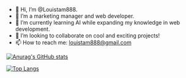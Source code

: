 - 👋 Hi, I’m @Louistam888.
- 👀 I’m a marketing manager and web developer.
- 🌱 I’m currently learning AI while expanding my knowledge in web development.
- 💞️ I’m looking to collaborate on cool and exciting projects!
- 📫 How to reach me: louistam888@gmail.com


[![Anurag's GitHub stats](https://github-readme-stats.vercel.app/api?username=Louistam888)](https://github.com/Louistam888/github-readme-stats)

[![Top Langs](https://github-readme-stats.vercel.app/api/top-langs/?username=Louistam888&langs_count=8&exclude_repo=pythonRAG)](https://github.com/Louistam888/github-readme-stats)






